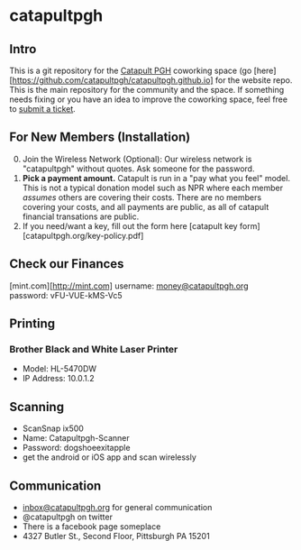 # catapultpgh

## Intro
This is a git repository for the [Catapult PGH][1] coworking space (go [here][https://github.com/catapultpgh/catapultpgh.github.io] for the website repo. This is the main repository for the community and the space. If something needs fixing or you have an idea to improve the coworking space, feel free to [submit a ticket](https://github.com/catapultpgh/main/issues/new).

## For New Members (Installation)

0. Join the Wireless Network (Optional): Our wireless network is "catapultpgh" without quotes. Ask someone for the password.
1. **Pick a payment amount.** Catapult is run in a "pay what you feel" model. This is not a typical donation model such as NPR where each member *assumes* others are covering their costs. There are no members covering your costs, and all payments are public, as all of catapult financial transations are public.
2. If you need/want a key, fill out the form here [catapult key form][catapultpgh.org/key-policy.pdf]

## Check our Finances
[mint.com][http://mint.com]
username: money@catapultpgh.org  
password: vFU-VUE-kMS-Vc5
## Printing
### Brother Black and White Laser Printer

- Model: HL-5470DW
- IP Address: 10.0.1.2

## Scanning

- ScanSnap ix500
- Name: Catapultpgh-Scanner
- Password: dogshoeexitapple
- get the android or iOS app and scan wirelessly

## Communication
- inbox@catapultpgh.org for general communication
- @catapultpgh on twitter
- There is a facebook page someplace
- 4327 Butler St., Second Floor, Pittsburgh PA 15201

[1]: http://catapultpgh.org
[2]: https://gratipay.com/catapultpgh/
